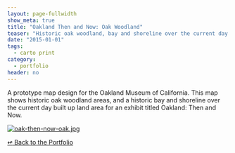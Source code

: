 ```yaml
---
layout: page-fullwidth
show_meta: true
title: "Oakland Then and Now: Oak Woodland"
teaser: "Historic oak woodland, bay and shoreline over the current day built up land area of Oakland, CA."
date: "2015-01-01"
tags:
  - carto print 
category:
  - portfolio
header: no
---
```



A prototype map design for the Oakland Museum of California. This map shows historic oak woodland areas, and a historic bay and shoreline over the current day built up land area for an exhibit titled Oakland: Then and Now.


<a href="{{site.url}}{{site.baseurl}}/images/oak-then-now-oak.jpg" target="_blank">
  <img class="portfolio" src="{{site.url}}{{site.baseurl}}/images/oak-then-now-oak.jpg" alt="oak-then-now-oak.jpg">
</a>

[<span class="back-arrow">&#8619;</span> Back to the Portfolio](/work/)